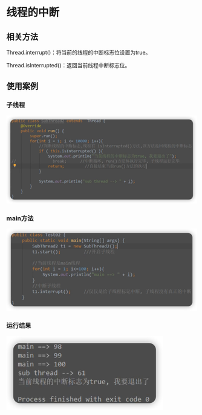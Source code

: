 # 线程的中断

## 相关方法

Thread.interrupt()：将当前的线程的中断标志位设置为true。

Thread.isInterrupted()：返回当前线程中断标志位。

## 使用案例

### 子线程
![](img/ae83e1d8.png)

### main方法
![](img/075a9712.png)

### 运行结果
![](img/d2680a48.png)